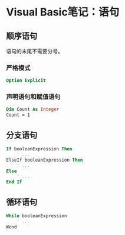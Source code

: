 # Visual Basic笔记：语句

## 顺序语句

语句的末尾不需要分号。

### 严格模式

```vb
Option Explicit
```

### 声明语句和赋值语句

```vb
Dim Count As Integer
Count = 1
```

## 分支语句

```vb
If booleanExpression Then
    ' ...
ElseIf booleanExpression Then
    ' ...
Else
    ' ...
End If
```

## 循环语句

```vb
While booleanExpression
    ' ...
Wend
```
